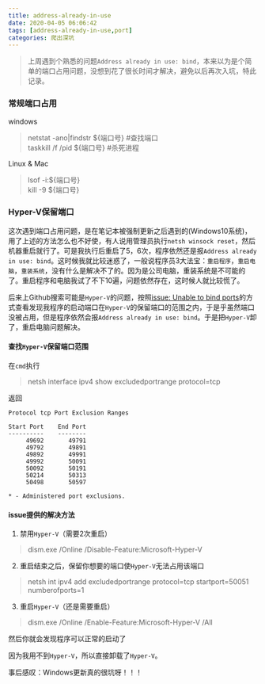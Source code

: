 ```yaml
---
title: address-already-in-use
date: 2020-04-05 06:06:42
tags: [address-already-in-use,port]
categories: 爬出深坑
---
```


> 上周遇到个熟悉的问题`Address already in use: bind`，本来以为是个简单的端口占用问题，没想到花了很长时间才解决，避免以后再次入坑，特此记录。

### 常规端口占用

windows
> netstat -ano|findstr ${端口号}      #查找端口  
>  taskkill /f /pid ${端口号}   #杀死进程

Linux & Mac
> lsof -i:${端口号}  
> kill -9 ${端口号}

### Hyper-V保留端口

这次遇到端口占用问题，是在笔记本被强制更新之后遇到的(Windows10系统)，用了上述的方法怎么也不好使，有人说用管理员执行`netsh winsock reset`，然后机器重启就行了。可是我执行后重启了5，6次，程序依然还是报`Address already in use: bind`。这时候我就比较迷惑了，一般说程序员3大法宝：`重启程序`，`重启电脑`，`重装系统`，没有什么是解决不了的。因为是公司电脑，重装系统是不可能的了。重启程序和电脑我试了不下10遍，问题依然存在，这时候人就比较慌了。

后来上Github搜索可能是`Hyper-V`的问题，按照[issue: Unable to bind ports](https://github.com/docker/for-win/issues/3171)的方式查看发现我程序的启动端口在`Hyper-V`的保留端口的范围之内，于是乎虽然端口没被占用，但是程序依然会报`Address already in use: bind`。于是把`Hyper-V`卸了，重启电脑问题解决。

#### 查找`Hyper-V`保留端口范围

在`cmd`执行
> netsh interface ipv4 show excludedportrange protocol=tcp

返回

```
Protocol tcp Port Exclusion Ranges

Start Port    End Port
----------    --------
     49692       49791
     49792       49891
     49892       49991
     49992       50091
     50092       50191
     50214       50313
     50498       50597

* - Administered port exclusions.
```

#### issue提供的解决方法

1. 禁用`Hyper-V`（需要2次重启）

> dism.exe /Online /Disable-Feature:Microsoft-Hyper-V

2. 重启结束之后，保留你想要的端口使`Hyper-V`无法占用该端口

> netsh int ipv4 add excludedportrange protocol=tcp startport=50051 numberofports=1

3. 重启`Hyper-V`（还是需要重启）

> dism.exe /Online /Enable-Feature:Microsoft-Hyper-V /All

然后你就会发现程序可以正常的启动了

因为我用不到`Hyper-V`，所以直接卸载了`Hyper-V`。

事后感叹：Windows更新真的很坑呀！！！ 